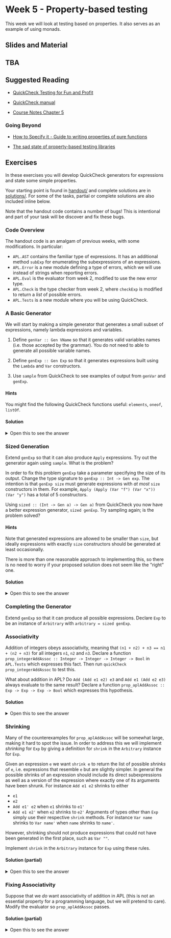 # Week 5 - Property-based testing

This week we will look at testing based on properties. It also serves as an example of using monads.

## Slides and Material

## TBA

## Suggested Reading

* [QuickCheck Testing for Fun and Profit](QuickCheckTestingforFunandProfit.pdf)

* [QuickCheck manual](https://www.cse.chalmers.se/~rjmh/QuickCheck/manual.html)

* [Course Notes Chapter 5](https://diku-dk.github.io/ap-notes/chapter_5.html)

### Going Beyond

* [How to Specify it - Guide to writing properties of pure functions](HowToSpecifyIt.pdf)

* [The sad state of property-based testing libraries](https://stevana.github.io/the_sad_state_of_property-based_testing_libraries.html)

## Exercises

In these exercises you will develop QuickCheck generators for expressions and
state some simple properties.

Your starting point is found in [handout/](handout/) and complete
solutions are in [solutions/](solutions/). For some of the tasks,
partial or complete solutions are also included inline below.

Note that the handout code contains a number of bugs! This is intentional and
part of your task will be discover and fix these bugs.

### Code Overview

The handout code is an amalgam of previous weeks, with some modifications.
In particular:
* `APL.AST` contains the familiar type of expressions. It has an additional
  method `subExp` for enumerating the subexpressions of an expressions.
* `APL.Error` is a new module defining a type of errors, which we will use
  instead of strings when reporting errors.
* `APL.Eval` is the evaluator from week 2, modified to use the new error type.
* `APL.Check` is the type checker from week 2, where `checkExp` is modified
  to return a *list* of possible errors.
* `APL.Tests` is a new module where you will be using QuickCheck.

### A Basic Generator

We will start by making a simple generator that generates a small subset of
expressions, namely lambda expressions and variables.

1. Define `genVar :: Gen VName` so that it generates valid variables names
   (i.e. those accepted by the grammar). You do not need to able to generate
   all possible variable names.

2. Define `genExp :: Gen Exp` so that it generates expressions built using the
   `Lambda` and `Var` constructors.

3. Use `sample` from QuickCheck to see examples of output from `genVar` and `genExp`.

#### Hints

You might find the following QuickCheck functions useful: `elements`, `oneof`, `listOf`.

#### Solution

<details>
<summary>Open this to see the answer</summary>

```Haskell
genVar :: Gen VName
genVar = do
    alpha <- elements ['a' .. 'z']
    alphaNums <- listOf $ elements $ ['a' .. 'z'] ++ ['0' .. '9']
    pure (alpha : alphaNums)

genExp :: Gen Exp
genExp = oneof [Var <$> genVar, Lambda <$> genVar <*> genExp]
```

Then run `sample genVar` and `sample genExp` in ghci.
</details>

### Sized Generation

Extend `genExp` so that it can also produce `Apply` expressions. Try out the
generator again using `sample`. What is the problem?

In order to fix this problem `genExp` take a parameter specifying the size of
its output. Change the type signature to `genExp :: Int -> Gen exp`. The
intention is that `genExp size` must generate expressions with *at most* `size`
constructors in them. For example, `Apply (Apply (Var "f") (Var "x")) (Var "y")`
has a total of 5 constructors.

Using `sized :: (Int -> Gen a) -> Gen a)` from QuickCheck you now have a better
expression generator, `sized genExp`. Try sampling again; is the problem solved?

#### Hints

Note that generated expressions are allowed to be smaller than `size`, but
ideally expressions with exactly `size` constructors should be generated at
least occasionally.

There is more than one reasonable approach to implementing this, so there is no
need to worry if your proposed solution does not seem like the "right" one.

#### Solution

<details>
<summary>Open this to see the answer</summary>

```Haskell
genExp :: Int -> Gen Exp
genExp size =
  if size <= 1
  then Var <$> genVar
  else
    let half = (size - 1) `div` 2
    in oneof
      [ Var <$> genVar
      , Lambda <$> genVar <*> genExp (size - 1)
      , Apply <$> genExp half <*> genExp half
      ]
```

Then run `sample (sized genExp)` in ghci.
</details>

### Completing the Generator

Extend `genExp` so that it can produce all possible expressions. Declare `Exp`
to be an instance of `Arbitrary` with `arbitrary = sized genExp`.

### Associativity

Addition of integers obeys associativity, meaning that `(n1 + n2) + n3 == n1 + (n2 + n3)`
for all integers `n1`, `n2` and `n3`. Declare a function `prop_integerAddAssoc :: Integer -> Integer -> Integer -> Bool`
in `APL.Tests` which expresses this fact. Then run `quickCheck prop_integerAddAssoc` to test this.

What about addition in APL? Do `Add (Add e1 e2) e3` and `Add e1 (Add e2 e3)` always evaluate to the same result?
Declare a function `prop_aplAddAssoc :: Exp -> Exp -> Exp -> Bool` which expresses this hypothesis.

#### Solution

<details>
<summary>Open this to see the answer</summary>

```Haskell
prop_integerAddAssoc :: Integer -> Integer -> Integer -> Bool
prop_integerAddAssoc n1 n2 n3 = (n1 + n2) + n3 == n1 + (n2 + n3)

prop_aplAddAssoc :: Exp -> Exp -> Exp -> Bool
prop_aplAddAssoc e1 e2 e3 = runEval (eval (Add (Add e1 e2) e3)) == runEval (eval (Add e1 (Add e2 e3)))
```

Running `quickCheck prop_aplAddAssoc` should generate a counterexample to the property.
</details>

### Shrinking

Many of the counterexamples for `prop_aplAddAssoc` will be somewhat large, making it hard to spot the issue.
In order to address this we will implement *shrinking* for `Exp` by giving a
definition for `shrink` in the `Arbitrary` instance for `Exp`.

Given an expression `e` we want `shrink e` to return the list of possible
*shrinks* of `e`, i.e. expressions that resemble `e` but are slightly simpler.
In general the possible shrinks of an expression should include its direct
subexpressions as well as a version of the expression where exactly one of its
arguments have been shrunk. For instance `Add e1 e2` shrinks to either
* `e1`
* `e2`
* `Add e1' e2` when `e1` shrinks to `e1'`
* `Add e1 e2'` when `e2` shrinks to `e2'`
Arguments of types other than `Exp` simply use their respective `shrink` methods.
For instance `Var name` shrinks to `Var name'` when `name` shrinks to `name'`.

However, shrinking should not produce expressions that could not have been
generated in the first place, such as `Var ""`.

Implement `shrink` in the `Arbitrary` instance for `Exp` using these rules.

#### Solution (partial)

<details>
<summary>Open this to see the answer</summary>

```Haskell
  shrink (Add e1 e2) =
    e1 : e2 : [Add e1' e2 | e1' <- shrink e1] ++ [Add e1 e2' | e2' <- shrink e2]
  shrink (If cond e1 e2) =
    e1 : e2 : [If cond' e1 e2 | cond' <- shrink cond] ++ [If cond e1' e2 | e1' <- shrink e1] ++ [If cond e1 e2' | e2' <- shrink e2]
  shrink (Var x) =
    [Var x' | x' <- shrink x, not (null x')]
  shrink (Let x e1 e2) =
    e1 : [Let x e1' e2 | e1' <- shrink e1] ++ [Let x e1 e2' | e2' <- shrink e2]
  shrink (Lambda x e) =
    e : [Lambda x e' | e' <- shrink e]
```

Running `quickCheck prop_aplAddAssoc` should now generate a smaller counterexample to the property.
</details>

### Fixing Associativity

Suppose that we *do* want associativity of addition in APL (this is not an
essential property for a programming language, but we will pretend to care).
Modify the evaluator so `prop_aplAddAssoc` passes.

#### Solution (partial)

<details>
<summary>Open this to see the answer</summary>

The most straightforward way is to change `evalIntBinOp` to the following:
```Haskell
evalIntBinOp f e1 e2 = do
  v1 <- eval e1
  case v1 of
    ValInt x -> do
      v2 <- eval e2
      case v2 of
        ValInt y -> ValInt <$> f x y
        _ -> failure NonInteger
    _ -> failure NonInteger
```

Even better would be to abstract out the notion of extracting the integer from
`ValInt` (or failing) into its own function.
</details>
